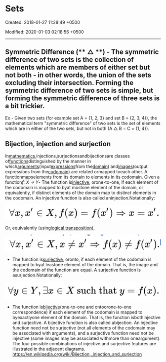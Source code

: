 # Sets

Created: 2018-01-27 11:28:49 +0500

Modified: 2020-01-03 02:18:56 +0500

---

## Symmetric Difference (** △ **) - The symmetric difference of two sets is the collection of elements which are members of either set but not both - in other words, the union of the sets excluding their intersection. Forming the symmetric difference of two sets is simple, but forming the symmetric difference of three sets is a bit trickier.

Ex - Given two sets (for example set A = {1, 2, 3} and set B = {2, 3, 4}), the mathematical term "symmetric difference" of two sets is the set of elements which are in either of the two sets, but not in both (A △ B = C = {1, 4}).
## Bijection, injection and surjection

In[mathematics](https://en.wikipedia.org/wiki/Mathematics),injections,surjectionsandbijectionsare classes of[functions](https://en.wikipedia.org/wiki/Function_(mathematics))distinguished by the manner in which[arguments](https://en.wikipedia.org/wiki/Parameter)(input[expressions](https://en.wikipedia.org/wiki/Expression_(mathematics))from the[domain](https://en.wikipedia.org/wiki/Domain_(mathematics))) and[images](https://en.wikipedia.org/wiki/Image_(mathematics))(output expressions from the[codomain](https://en.wikipedia.org/wiki/Codomain)) are related ormapped toeach other.
A function[maps](https://en.wikipedia.org/wiki/Map_(mathematics))elements from its domain to elements in its codomain. Given a function*f: X -> Y*-   The function is[injective](https://en.wikipedia.org/wiki/Injective_function), orone-to-one, if each element of the codomain is mapped to byat mostone element of the domain, or equivalently, if distinct elements of the domain map to distinct elements in the codomain. An injective function is also called aninjection.Notationally:

![](media/Sets-image1.png)

Or, equivalently (using[logical transposition](https://en.wikipedia.org/wiki/Transposition_(logic))),

![](media/Sets-image2.png)
-   The function is[surjective](https://en.wikipedia.org/wiki/Surjective_function), oronto, if each element of the codomain is mapped to byat leastone element of the domain. That is, the image and the codomain of the function are equal. A surjective function is asurjection.Notationally:

![image](media/Sets-image3.png)
-   The function is[bijective](https://en.wikipedia.org/wiki/Bijective_function)(one-to-one and ontoorone-to-one correspondence) if each element of the codomain is mapped to byexactlyone element of the domain. That is, the function isbothinjective and surjective. A bijective function is also called abijection.
An injective function need not be surjective (not all elements of the codomain may be associated with arguments), and a surjective function need not be injective (some images may be associated withmore than oneargument). The four possible combinations of injective and surjective features are illustrated in the adjacent diagrams.
<https://en.wikipedia.org/wiki/Bijection,_injection_and_surjection>
